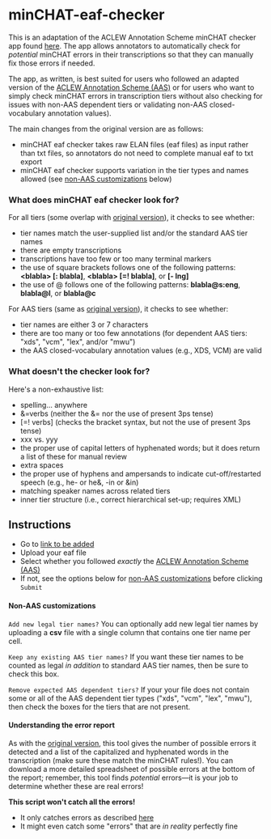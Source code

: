 # minCHAT-eaf-checker

This is an adaptation of the ACLEW Annotation Scheme minCHAT checker app found [here](https://github.com/aclew/AAS-minCHAT-Checker). The app allows annotators to automatically check for _potential_ minCHAT errors in their transcriptions so that they can manually fix those errors if needed.

The app, as written, is best suited for users who followed an adapted version of the [ACLEW Annotation Scheme (AAS)](https://osf.io/b2jep/wiki/home/) or for users who want to simply check minCHAT errors in transcription tiers without also checking for issues with non-AAS dependent tiers or validating non-AAS closed-vocabulary annotation values).

The main changes from the original version are as follows:

* minCHAT eaf checker takes raw ELAN files (eaf files) as input rather than txt files, so annotators do not need to complete manual eaf to txt export
* minCHAT eaf checker supports variation in the tier types and names allowed (see [non-AAS customizations](#-non-aas-customizations) below)


### What does minCHAT eaf checker look for?

For all tiers (some overlap with [original version](https://github.com/aclew/AAS-minCHAT-Checker)), it checks to see whether:

* tier names match the user-supplied list and/or the standard AAS tier names
* there are empty transcriptions
* transcriptions have too few or too many terminal markers
* the use of square brackets follows one of the following patterns: **\<blabla\> [: blabla]**, **\<blabla\> [=! blabla]**, or **[- lng]**
* the use of @ follows one of the following patterns: **blabla@s:eng**, **blabla@l**, or **blabla@c**

For AAS tiers (same as [original version](https://github.com/aclew/AAS-minCHAT-Checker)), it checks to see whether:

* tier names are either 3 or 7 characters
* there are too many or too few annotations (for dependent AAS tiers: "xds", "vcm", "lex", and/or "mwu")
* the AAS closed-vocabulary annotation values (e.g., XDS, VCM) are valid

### What doesn't the checker look for?

Here's a non-exhaustive list: 
  
* spelling... anywhere
* &=verbs (neither the &= nor the use of present 3ps tense)
* \[=! verbs] (checks the bracket syntax, but not the use of present 3ps tense)
* xxx vs. yyy
* the proper use of capital letters of hyphenated words; but it does return a list of these for manual review
* extra spaces
* the proper use of hyphens and ampersands to indicate cut-off/restarted speech (e.g., he- or he&, -in or &in)
* matching speaker names across related tiers
* inner tier structure (i.e., correct hierarchical set-up; requires XML)


## Instructions

* Go to [link to be added]()
* Upload your eaf file
* Select whether you followed _exactly_ the [ACLEW Annotation Scheme (AAS)](https://osf.io/b2jep/wiki/home/)
* If not, see the options below for [non-AAS customizations](#-non-aas-customizations) before clicking `Submit` 

#### Non-AAS customizations
`Add new legal tier names?`
You can optionally add new legal tier names by uploading a **csv** file with a single column that contains one tier name per cell.

`Keep any existing AAS tier names?`
If you want these tier names to be counted as legal _in addition_ to standard AAS tier names, then be sure to check this box.

`Remove expected AAS dependent tiers?` 
If your your file does not contain some or all of the AAS dependent tier types ("xds", "vcm", "lex", "mwu"), then check the boxes for the tiers that are not present.

#### Understanding the error report
As with the [original version](https://github.com/aclew/AAS-minCHAT-Checker), this tool gives the number of possible errors it detected and a list of the capitalized and hyphenated words in the transcription (make sure these match the minCHAT rules!). You can download a more detailed spreadsheet of possible errors at the bottom of the report; remember, this tool finds _potential_ errors&mdash;it is your job to determine whether these are real errors!

**This script won't catch all the errors!**

* It only catches errors as described [here](#-what-does-minCHAT-eaf-checker-look-for?)
* It might even catch some "errors" that are _in reality_ perfectly fine